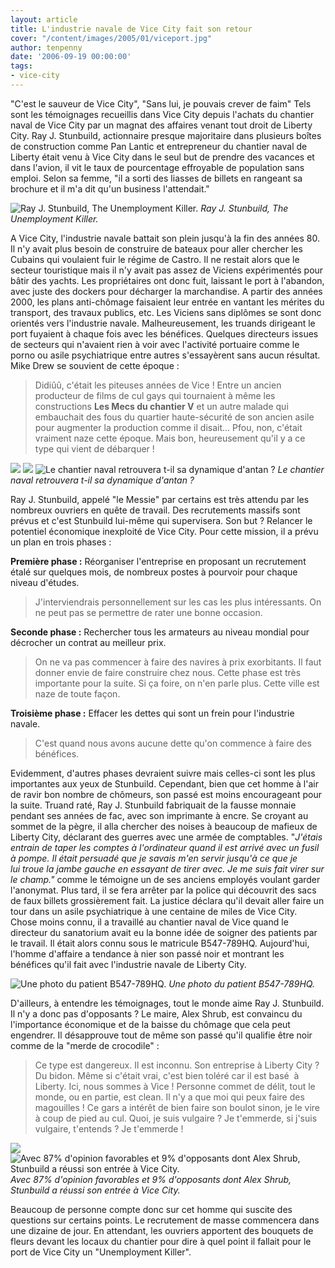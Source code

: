 ```yaml
---
layout: article
title: L'industrie navale de Vice City fait son retour
cover: "/content/images/2005/01/viceport.jpg"
author: tenpenny
date: '2006-09-19 00:00:00'
tags:
- vice-city
---
```


"C'est le sauveur de Vice City", "Sans lui, je pouvais crever de faim" Tels sont les témoignages recueillis dans Vice City depuis l'achats&nbsp;du chantier naval&nbsp;de Vice City par un magnat des affaires venant tout droit de Liberty City. Ray J. Stunbuild, actionnaire presque majoritaire dans plusieurs boîtes de construction comme Pan Lantic et entrepreneur du chantier naval de Liberty&nbsp;était venu à Vice City dans le seul but de prendre des vacances et dans l'avion, il vit le taux de pourcentage&nbsp;effroyable de population sans emploi. Selon sa femme, "il a sorti des liasses de billets en rangeant sa brochure et il m'a dit qu'un business l'attendait."

![Ray J. Stunbuild, The Unemployment Killer.](/content/images/2005/01/raystunbuild.jpg)
_Ray J. Stunbuild, The Unemployment Killer._

A Vice City, l'industrie navale battait son plein jusqu'à la fin des années 80. Il n'y avait plus besoin de construire de bateaux pour aller chercher les Cubains qui voulaient fuir le régime de Castro. Il ne restait alors que le secteur touristique mais il n'y avait pas assez de Viciens expérimentés pour bâtir des yachts. Les propriétaires ont donc fuit, laissant le port à l'abandon, avec juste des dockers pour décharger la marchandise. A partir des années 2000, les plans anti-chômage faisaient leur entrée en vantant les mérites du transport, des travaux publics, etc. Les Viciens sans diplômes se sont donc orientés vers l'industrie navale. Malheureusement, les truands dirigeant le port fuyaient à chaque fois avec les bénéfices. Quelques directeurs issues de secteurs qui n'avaient rien à voir avec l'activité portuaire comme le porno ou&nbsp;asile psychiatrique entre autres s'essayèrent sans aucun résultat. Mike Drew se souvient de cette époque :

> Didiûû, c'était les piteuses années de Vice ! Entre un ancien producteur de films de cul gays&nbsp;qui tournaient à même les constructions **Les Mecs du chantier V** et un autre malade qui embauchait des fous du quartier haute-sécurité de son ancien asile pour augmenter la production comme il disait... Pfou, non, c'était vraiment naze cette époque. Mais bon, heureusement qu'il y a ce type qui vient de&nbsp;débarquer !

![](/content/images/2005/01/chantiernaval01.jpg)
![](/content/images/2005/01/chantiernaval03.jpg)
![Le chantier naval retrouvera t-il sa dynamique d'antan ?](/content/images/2005/01/chantiernaval02.jpg)
_Le chantier naval retrouvera t-il sa dynamique d'antan ?_

Ray J. Stunbuild, appelé "le Messie" par certains est très attendu par les nombreux ouvriers en quête de travail. Des recrutements massifs sont prévus et c'est Stunbuild lui-même qui supervisera. Son but ? Relancer le potentiel économique inexploité de Vice City. Pour cette mission, il a prévu un plan en&nbsp;trois phases :

**Première&nbsp;phase :** Réorganiser l'entreprise en proposant un recrutement étalé sur quelques mois, de nombreux postes à pourvoir pour chaque niveau d'études.

> J'interviendrais personnellement sur les cas les plus intéressants. On ne peut pas se permettre de rater une bonne occasion.

**Seconde phase :** Rechercher tous les armateurs au niveau mondial pour décrocher un contrat au meilleur prix.

> On ne va pas commencer à faire des navires à prix exorbitants. Il faut donner envie de faire construire chez nous. Cette phase est très importante pour la suite. Si ça foire, on n'en parle plus. Cette ville est naze de toute façon.

**Troisième phase :** Effacer les dettes qui sont un frein pour l'industrie navale.

> C'est quand nous avons aucune dette qu'on commence à faire des bénéfices.

Evidemment, d'autres phases devraient suivre mais celles-ci sont les plus importantes aux yeux de Stunbuild. Cependant, bien que cet homme à l'air de ravir bon nombre de chômeurs, son passé est moins encourageant pour la suite. Truand raté, Ray J. Stunbuild fabriquait de la fausse monnaie pendant ses années de fac, avec son imprimante à encre. Se croyant au sommet de la pègre, il alla chercher des noises à beaucoup de mafieux de Liberty City, déclarant des guerres avec une armée de comptables. "_J'étais entrain de taper les comptes à l'ordinateur quand il est arrivé avec un fusil à pompe. Il&nbsp;était persuadé que je savais m'en servir jusqu'à ce que je lui&nbsp;troue la jambe gauche en essayant de tirer avec. Je me suis fait virer sur le champ."_ comme le témoigne un de ses anciens employés voulant garder l'anonymat. Plus tard, il se fera arrêter par la police qui découvrit des sacs de faux billets grossièrement fait. La justice déclara qu'il devait aller faire un tour dans un asile psychiatrique à une centaine de miles de Vice City. Chose moins connu, il a travaillé au chantier naval de Vice quand&nbsp;le directeur&nbsp;du sanatorium&nbsp;avait eu la bonne idée de soigner des patients par le travail. Il était alors connu sous le matricule B547-789HQ. Aujourd'hui, l'homme d'affaire&nbsp;a tendance à nier son passé noir et montrant les bénéfices qu'il fait avec l'industrie navale de Liberty City.

![Une photo du patient B547-789HQ.](/content/images/2005/01/rayfou.jpg)
_Une photo du patient B547-789HQ._

D'ailleurs, à entendre les témoignages, tout le monde aime Ray J. Stunbuild. Il n'y a donc pas d'opposants&nbsp;? Le maire, Alex Shrub,&nbsp;est convaincu du l'importance économique et de la baisse du chômage que cela peut engendrer. Il désapprouve tout de même son passé qu'il qualifie être noir comme de la "merde de crocodile"&nbsp;:

> Ce type est dangereux. Il est inconnu. Son entreprise à Liberty City ? Du bidon. Même si c'était vrai, c'est bien toléré car il est basé&nbsp; à Liberty. Ici, nous sommes à Vice ! Personne commet de délit, tout le monde, ou en partie, est clean. Il n'y a que moi qui peux faire des magouilles !&nbsp;Ce gars a intérêt de bien faire son boulot sinon, je le vire à coup de pied au cul. Quoi, je suis vulgaire ? Je t'emmerde, si j'suis vulgaire, t'entends ? Je t'emmerde !

![](/content/images/2005/01/sch_maopinion.jpg)
![Avec 87% d'opinion favorables et 9% d'opposants dont Alex Shrub, Stunbuild a réussi son entrée à Vice City.](/content/images/2005/01/mairedevice.jpg)
_Avec 87% d'opinion favorables et 9% d'opposants dont Alex Shrub, Stunbuild a réussi son entrée à Vice City._

Beaucoup de personne compte donc sur cet homme qui suscite des questions sur certains points. Le recrutement de masse commencera dans une dizaine de jour. En attendant, les ouvriers&nbsp;apportent des bouquets de fleurs devant les locaux du chantier&nbsp;pour dire à quel point il fallait pour le port de Vice City un "Unemployment Killer".

<!--kg-card-end: markdown-->
